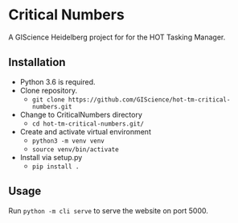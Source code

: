 # Critical Numbers

A GIScience Heidelberg project for for the HOT Tasking Manager.


## Installation

<!--
### Requirements

Python 3

Following python packages and their dependences are required:
- click
    - For creating beautiful command line interfaces
- requests
    - For API Requests
- pygal
    - For sexy charts
- geomet
    - For GeoJSON to WKT conversion
- flask
    - For the Website
- flask-wtf

Install those requirements via setup.py (See Installtion Steps)


### Installation Steps
-->
- Python 3.6 is required.
- Clone repository.
    - `git clone https://github.com/GIScience/hot-tm-critical-numbers.git`
- Change to CriticalNumbers directory
    - `cd hot-tm-critical-numbers.git/`
- Create and activate virtual environment
    - `python3 -m venv venv`
    - `source venv/bin/activate`
- Install via setup.py
    - `pip install .`


## Usage

Run `python -m cli serve` to serve the website on port 5000.


<!--
### Basic Workflow

- Run `python cli.py add` to fetch statistical data of two default projects from HOT Tasking Manager API to your analysis.
- Run `python cli.py visualize` to get a example bar chart (.svg) of those projects.
- Run `python cli.py new` to start from scratch.
-->
